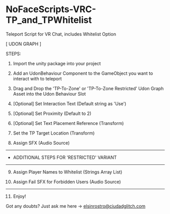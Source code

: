 # NoFaceScripts-VRC-TP_and_TPWhitelist
Teleport Script for VR Chat, includes Whitelist Option


[ UDON GRAPH ]


STEPS:

1) Import the unity package into your project

2) Add an UdonBehaviour Component to the GameObject you want to interact with to teleport

3) Drag and Drop the 'TP-To-Zone' or 'TP-To-Zone Restricted' Udon Graph Asset into the Udon Behaviour Slot

4) [Optional] Set Interaction Text (Default string as 'Use')

5) [Optional] Set Proximity (Default to 2)

6) [Optional] Set Text Placement Reference (Transform)

7) Set the TP Target Location (Transform)

8) Assign SFX (Audio Source)

-----------------------------------------------------------------
- ADDITIONAL STEPS FOR 'RESTRICTED' VARIANT
-----------------------------------------------------------------
9) Assign Player Names to Whitelist (Strings Array List)

10) Assign Fail SFX for Forbidden Users (Audio Source)
-----------------------------------------------------------------

11) Enjoy!


Got any doubts? Just ask me here -> elsinrostro@ciudadglitch.com

